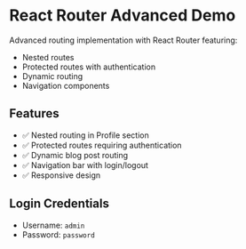 # React Router Advanced Demo

Advanced routing implementation with React Router featuring:
- Nested routes
- Protected routes with authentication
- Dynamic routing
- Navigation components

## Features
- ✅ Nested routing in Profile section
- ✅ Protected routes requiring authentication
- ✅ Dynamic blog post routing
- ✅ Navigation bar with login/logout
- ✅ Responsive design

## Login Credentials
- Username: `admin`
- Password: `password`

